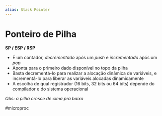 ```yaml
---
alias: Stack Pointer
---
```


# Ponteiro de Pilha

**SP / ESP / RSP**

- É um contador, *decrementado* após um *push* e *incrementado* após um *pop*
- Aponta para o primeiro dado disponível no topo da pilha
- Basta decrementá-lo para realizar a alocação dinâmica de variáveis, e incrementá-lo para liberar as variáveis alocadas dinamicamente
- A escolha de qual registrador (16 bits, 32 bits ou 64 bits) depende do compilador e do sistema operacional

*Obs: a pilha cresce de cima pra baixo*

#microproc

